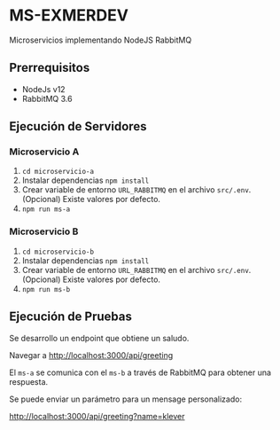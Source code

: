 # MS-EXMERDEV
Microservicios implementando NodeJS RabbitMQ
## Prerrequisitos
* NodeJs v12
* RabbitMQ 3.6
## Ejecución de Servidores
### Microservicio A
1. `cd microservicio-a`
2. Instalar dependencias `npm install`
3. Crear variable de entorno `URL_RABBITMQ` en el archivo `src/.env`. (Opcional) Existe valores por defecto.
4. `npm run ms-a`
### Microservicio B
1. `cd microservicio-b`
2. Instalar dependencias `npm install`
3. Crear variable de entorno `URL_RABBITMQ` en el archivo `src/.env`. (Opcional) Existe valores por defecto.
4. `npm run ms-b`
## Ejecución de Pruebas
Se desarrollo un endpoint que obtiene un saludo.

Navegar a [http://localhost:3000/api/greeting](http://localhost:3000/api/greeting)

El `ms-a` se comunica con el `ms-b` a través de RabbitMQ para obtener una respuesta.

Se puede enviar un parámetro para un mensage personalizado:

[http://localhost:3000/api/greeting?name=klever](http://localhost:3000/api/greeting?name=klever)
